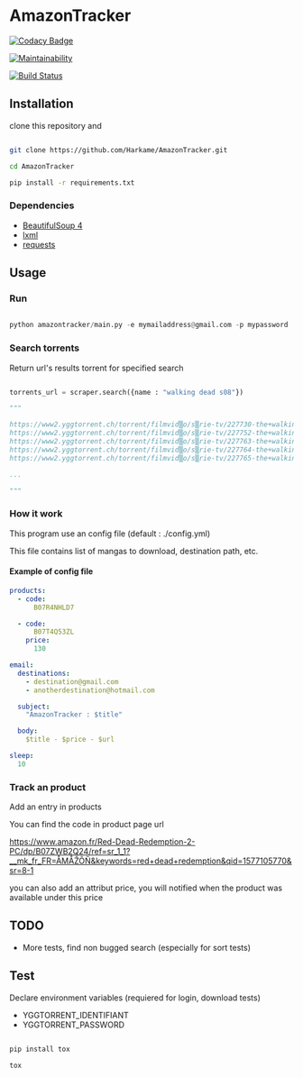 # AmazonTracker

[![Codacy Badge](https://api.codacy.com/project/badge/Grade/fb0ce7eed7e04839b8023b520f6d6c13)](https://www.codacy.com/manual/Harkame/AmazonTracker?utm_source=github.com&amp;utm_medium=referral&amp;utm_content=Harkame/AmazonTracker&amp;utm_campaign=Badge_Grade)

[![Maintainability](https://api.codeclimate.com/v1/badges/c8c73facbfdde6a7d943/maintainability)](https://codeclimate.com/github/Harkame/AmazonTracker/maintainability)

[![Build Status](https://travis-ci.org/Harkame/AmazonTracker.svg?branch=master)](https://travis-ci.org/Harkame/AmazonTracker)

## Installation

clone this repository and

``` bash

git clone https://github.com/Harkame/AmazonTracker.git

cd AmazonTracker

pip install -r requirements.txt


```

### Dependencies

-   [BeautifulSoup 4](https://www.crummy.com/software/BeautifulSoup/bs4/doc/)
-   [lxml](https://github.com/lxml/lxml.git)
-   [requests](https://github.com/psf/requests.git)

## Usage

### Run

``` python

python amazontracker/main.py -e mymailaddress@gmail.com -p mypassword

```



### Search torrents

Return url's results torrent for specified search

``` python

torrents_url = scraper.search({name : "walking dead s08"})

"""

https://www2.yggtorrent.ch/torrent/filmvid▒o/s▒rie-tv/227730-the+walking+dead+s08+complete+vostfr+proper+720p+hdtv+x264-expm5
https://www2.yggtorrent.ch/torrent/filmvid▒o/s▒rie-tv/227752-the+walking+dead+s08+complete+vostfr+proper+hdtv+xvid-expm5
https://www2.yggtorrent.ch/torrent/filmvid▒o/s▒rie-tv/227763-the+walking+dead+s08+vostfr+web-dl+x264-ark01
https://www2.yggtorrent.ch/torrent/filmvid▒o/s▒rie-tv/227764-the+walking+dead+s08+vostfr+720p+amzn+web-dl+dd5+1+h264-ark01
https://www2.yggtorrent.ch/torrent/filmvid▒o/s▒rie-tv/227765-the+walking+dead+s08+vostfr+1080p+amzn+web-dl+ddp5+1+h264-ark01

...

"""

```

### How it work

This program use an config file (default : ./config.yml)

This file contains list of mangas to download, destination path, etc.

#### Example of config file

``` yaml
products:
  - code:
      B07R4NHLD7

  - code:
      B07T4Q53ZL
    price:
      130

email:
  destinations:
    - destination@gmail.com
    - anotherdestination@hotmail.com

  subject:
    "AmazonTracker : $title"

  body:
    $title - $price - $url

sleep:
  10
```


### Track an product

Add an entry in products

You can find the code in product page url

https://www.amazon.fr/Red-Dead-Redemption-2-PC/dp/B07ZWB2Q24/ref=sr_1_1?__mk_fr_FR=ÅMÅŽÕÑ&keywords=red+dead+redemption&qid=1577105770&sr=8-1

you can also add an attribut price, you will notified when the product was available under this price


## TODO

-   More tests, find non bugged search (especially for sort tests)

## Test

Declare environment variables (requiered for login, download tests)

-   YGGTORRENT_IDENTIFIANT
-   YGGTORRENT_PASSWORD

``` bash

pip install tox

tox

```
